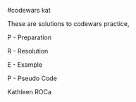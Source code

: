 #codewars kat

These are solutions to codewars practice, 

P - Preparation

R - Resolution 

E - Example

P - Pseudo Code 

Kathleen ROCa
  


